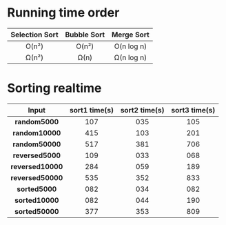 # Running time order
| Selection Sort | Bubble Sort | Merge Sort |
| :------------: | :---------: | :--------: |
|     O(n²)      |    O(n²)    | O(n log n) |
|     Ω(n²)      |    Ω(n)     | Ω(n log n) |

# Sorting realtime
|     **Input**     | **sort1 time(s)** | **sort2 time(s)** | **sort3 time(s)** |
| :---------------: | :---------------: | :---------------: | :---------------: |
|  **random5000**   |        107        |        035        |        105        |
|  **random10000**  |        415        |        103        |        201        |
|  **random50000**  |        517        |        381        |        706        |
| **reversed5000**  |        109        |        033        |        068        |
| **reversed10000** |        284        |        059        |        189        |
| **reversed50000** |        535        |        352        |        833        |
|  **sorted5000**   |        082        |        034        |        082        |
|  **sorted10000**  |        082        |        044        |        190        |
|  **sorted50000**  |        377        |        353        |        809        |
